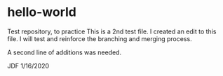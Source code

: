 # hello-world
Test repository, to practice
This is a 2nd test file. I created an edit to this file. I will test and reinforce the branching and merging process.

A second line of additions was needed.

JDF
1/16/2020
